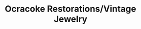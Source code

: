 ---
title: "Ocracoke Restorations/Vintage Jewelry"
url: /ocracoke/ocracoke-restorations-vintage-jewelry/
shop: jewelry
---
